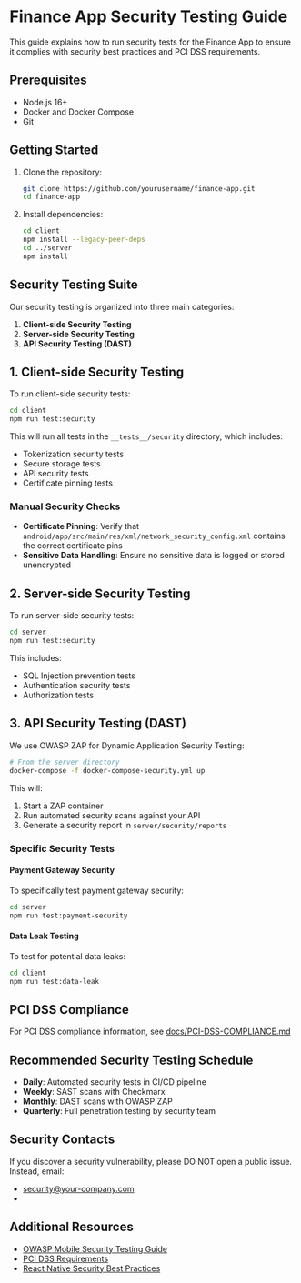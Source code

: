 # Finance App Security Testing Guide

This guide explains how to run security tests for the Finance App to ensure it complies with security best practices and PCI DSS requirements.

## Prerequisites

- Node.js 16+
- Docker and Docker Compose
- Git

## Getting Started

1. Clone the repository:
   ```bash
   git clone https://github.com/yourusername/finance-app.git
   cd finance-app
   ```

2. Install dependencies:
   ```bash
   cd client
   npm install --legacy-peer-deps
   cd ../server
   npm install
   ```

## Security Testing Suite

Our security testing is organized into three main categories:

1. **Client-side Security Testing**
2. **Server-side Security Testing**
3. **API Security Testing (DAST)**

## 1. Client-side Security Testing

To run client-side security tests:

```bash
cd client
npm run test:security
```

This will run all tests in the `__tests__/security` directory, which includes:

- Tokenization security tests
- Secure storage tests
- API security tests
- Certificate pinning tests

### Manual Security Checks

- **Certificate Pinning**: Verify that `android/app/src/main/res/xml/network_security_config.xml` contains the correct certificate pins
- **Sensitive Data Handling**: Ensure no sensitive data is logged or stored unencrypted

## 2. Server-side Security Testing

To run server-side security tests:

```bash
cd server
npm run test:security
```

This includes:

- SQL Injection prevention tests
- Authentication security tests
- Authorization tests

## 3. API Security Testing (DAST)

We use OWASP ZAP for Dynamic Application Security Testing:

```bash
# From the server directory
docker-compose -f docker-compose-security.yml up
```

This will:

1. Start a ZAP container
2. Run automated security scans against your API
3. Generate a security report in `server/security/reports`

### Specific Security Tests

#### Payment Gateway Security

To specifically test payment gateway security:

```bash
cd server
npm run test:payment-security
```

#### Data Leak Testing

To test for potential data leaks:

```bash
cd client
npm run test:data-leak
```

## PCI DSS Compliance

For PCI DSS compliance information, see [docs/PCI-DSS-COMPLIANCE.md](docs/PCI-DSS-COMPLIANCE.md)

## Recommended Security Testing Schedule

- **Daily**: Automated security tests in CI/CD pipeline
- **Weekly**: SAST scans with Checkmarx
- **Monthly**: DAST scans with OWASP ZAP
- **Quarterly**: Full penetration testing by security team

## Security Contacts

If you discover a security vulnerability, please DO NOT open a public issue. Instead, email:

- security@your-company.com
- [Security Officer Name]: [email@your-company.com]

## Additional Resources

- [OWASP Mobile Security Testing Guide](https://owasp.org/www-project-mobile-security-testing-guide/)
- [PCI DSS Requirements](https://www.pcisecuritystandards.org/document_library/)
- [React Native Security Best Practices](https://reactnative.dev/docs/security) 